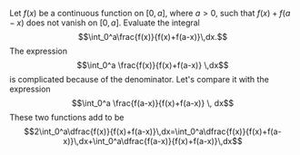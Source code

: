 Let $f(x)$ be a continuous function on $[0,a]$, where $a>0$, such that $f(x)+f(a-x)$ does not vanish on $[0,a]$. Evaluate the integral $$\int_0^a\frac{f(x)}{f(x)+f(a-x)}\,dx.$$
The expression $$\int_0^a \frac{f(x)}{f(x)+f(a-x)} \,dx$$is complicated because of the denominator. Let's compare it with the expression $$\int_0^a \frac{f(a-x)}{f(x)+f(a-x)} \, dx$$
These two functions add to be
$$2\int_0^a\dfrac{f(x)}{f(x)+f(a-x)}\,dx=\int_0^a\dfrac{f(x)}{f(x)+f(a-x)}\,dx+\int_0^a\dfrac{f(a-x)}{f(x)+f(a-x)}\,dx$$